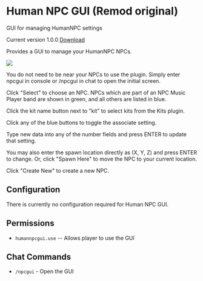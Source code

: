 # Human NPC GUI (Remod original)
GUI for managing HumanNPC settings

Current version 1.0.0 [Download](https://code.remod.org/HumanNPCGUI.cs)

Provides a GUI to manage your HumanNPC NPCs.

![](https://i.imgur.com/EpaEiAE.jpg)

You do not need to be near your NPCs to use the plugin.  Simply enter npcgui in console or /npcgui in chat to open the initial screen.

Click "Select" to choose an NPC.  NPCs which are part of an NPC Music Player band are shown in green, and all others are listed in blue.

Click the kit name button next to "kit" to select kits from the Kits plugin.

Click any of the blue buttons to toggle the associate setting.

Type new data into any of the number fields and press ENTER to update that setting.

You may also enter the spawn location directly as (X, Y, Z) and press ENTER to change.  Or, click "Spawn Here" to move the NPC to your current location.

Click "Create New" to create a new NPC.

## Configuration

There is currently no configuration required for Human NPC GUI.

## Permissions

- `humannpcgui.use` -- Allows player to use the GUI

## Chat Commands

- `/npcgui` - Open the GUI
